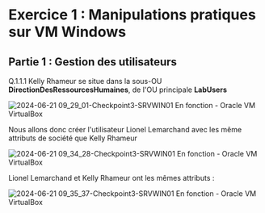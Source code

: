 # Exercice 1 : Manipulations pratiques sur VM Windows

## Partie 1 : Gestion des utilisateurs

Q.1.1.1
Kelly Rhameur se situe dans la sous-OU **DirectionDesRessourcesHumaines**, de l'OU principale **LabUsers**

![2024-06-21 09_29_01-Checkpoint3-SRVWIN01  En fonction  - Oracle VM VirtualBox](https://github.com/ThoXinou/Checkpoint_3/assets/159007018/9e560562-6cca-45b5-986c-e1000a291fbe)

Nous allons donc créer l'utilisateur Lionel Lemarchand avec les même attributs de société que Kelly Rhameur

![2024-06-21 09_34_28-Checkpoint3-SRVWIN01  En fonction  - Oracle VM VirtualBox](https://github.com/ThoXinou/Checkpoint_3/assets/159007018/6445b76d-085b-42d6-ab46-c7c26d2304b2)

Lionel Lemarchand et Kelly Rhameur ont les mêmes attributs : 

![2024-06-21 09_35_37-Checkpoint3-SRVWIN01  En fonction  - Oracle VM VirtualBox](https://github.com/ThoXinou/Checkpoint_3/assets/159007018/5364e8b4-500f-41d3-b9be-16ff2434cc3d)


